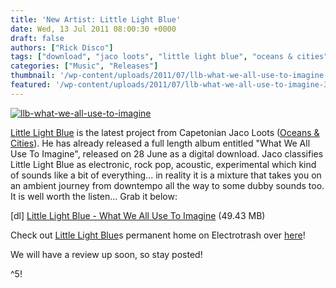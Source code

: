 ```yaml
---
title: 'New Artist: Little Light Blue'
date: Wed, 13 Jul 2011 08:00:30 +0000
draft: false
authors: ["Rick Disco"]
tags: ["download", "jaco loots", "little light blue", "oceans & cities", "what we all use to imagine"]
categories: ["Music", "Releases"]
thumbnail: '/wp-content/uploads/2011/07/llb-what-we-all-use-to-imagine-150x150.jpg'
featured: '/wp-content/uploads/2011/07/llb-what-we-all-use-to-imagine-304x190.jpg'
---
```


[![](/wp-content/uploads/2011/07/llb-what-we-all-use-to-imagine.jpg "llb-what-we-all-use-to-imagine")](/wp-content/uploads/2011/07/llb-what-we-all-use-to-imagine.jpg)

[Little Light Blue](/artists/little-light-blue "Little Light Blue") is the latest project from Capetonian Jaco Loots ([Oceans & Cities](/artists/oceans-cities/ "Oceans & Cities")). He has already released a full length album entitled "What We All Use To Imagine", released on 28 June as a digital download. Jaco classifies Little Light Blue as electronic, rock pop, acoustic, experimental which kind of sounds like a bit of everything... in reality it is a mixture that takes you on an ambient journey from downtempo all the way to some dubby sounds too. It is well worth the listen... Grab it below:

\[dl\] [Little Light Blue - What We All Use To Imagine](http://www.mediafire.com/?bfdcr3obqrpiniw "Little Light Blue - What We All Use To Imagine") (49.43 MB)

Check out [Little Light Blue](/artists/little-light-blue "Little Light Blue")s permanent home on Electrotrash over [here](/artists/little-light-blue "Little Light Blue")!

We will have a review up soon, so stay posted!

^5!

